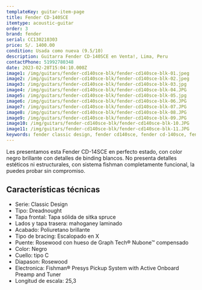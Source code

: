 ```yaml
---
templateKey: guitar-item-page
title: Fender CD-140SCE
itemtype: acoustic-guitar
order: 3
brand: fender
serial: CC130210303
price: S/. 1400.00
condition: Usada como nueva (9.5/10)
description: Guitarra Fender CD-140SCE en Venta!, Lima, Peru
contactPhone: 51992780348
date: 2023-02-28T15:04:10.000Z
image1: /img/guitars/fender-cd140sce-blk/fender-cd140sce-blk-01.jpeg
image2: /img/guitars/fender-cd140sce-blk/fender-cd140sce-blk-02.jpeg
image3: /img/guitars/fender-cd140sce-blk/fender-cd140sce-blk-03.jpg
image4: /img/guitars/fender-cd140sce-blk/fender-cd140sce-blk-04.JPG
image5: /img/guitars/fender-cd140sce-blk/fender-cd140sce-blk-05.jpg
image6: /img/guitars/fender-cd140sce-blk/fender-cd140sce-blk-06.JPG
image7: /img/guitars/fender-cd140sce-blk/fender-cd140sce-blk-07.JPG
image8: /img/guitars/fender-cd140sce-blk/fender-cd140sce-blk-08.JPG
image9: /img/guitars/fender-cd140sce-blk/fender-cd140sce-blk-09.JPG
image10: /img/guitars/fender-cd140sce-blk/fender-cd140sce-blk-10.JPG
image11: /img/guitars/fender-cd140sce-blk/fender-cd140sce-blk-11.JPG
keywords: fender classic design, fender cd140sce, fender cd-140sce, fender cd140s, fender cd 140 sce
---
```

Les presentamos esta Fender CD-14SCE en perfecto estado, con color negro brillante con detalles de binding blancos.
No presenta detalles estéticos ni estructurales, con sistema fishman completamente funcional, la puedes probar sin compromiso.

## Características técnicas

* Serie: Classic Design
* Tipo: Dreadnought
* Tapa frontal: Tapa sólida de sitka spruce
* Lados y tapa trasera: mahoganey laminado
* Acabado: Poliuretano brillante
* Tipo de bracing: Escalopado en X
* Puente: Rosewood con hueso de Graph Tech® Nubone™ compensado
* Color: Negro
* Cuello: tipo C
* Diapason: Rosewood
* Electronica: Fishman® Presys Pickup System with Active Onboard Preamp and Tuner
* Longitud de escala: 25,3

